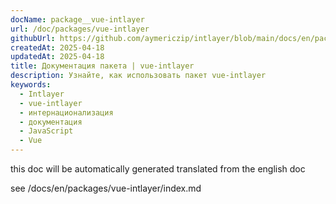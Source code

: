 ```yaml
---
docName: package__vue-intlayer
url: /doc/packages/vue-intlayer
githubUrl: https://github.com/aymericzip/intlayer/blob/main/docs/en/packages/vue-intlayer/index.md
createdAt: 2025-04-18
updatedAt: 2025-04-18
title: Документация пакета | vue-intlayer
description: Узнайте, как использовать пакет vue-intlayer
keywords:
  - Intlayer
  - vue-intlayer
  - интернационализация
  - документация
  - JavaScript
  - Vue
---
```


this doc will be automatically generated translated from the english doc

see /docs/en/packages/vue-intlayer/index.md
